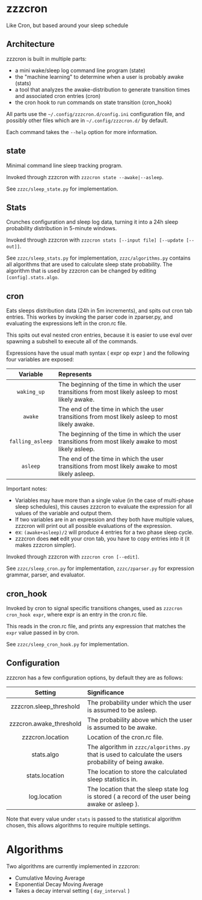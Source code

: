 zzzcron
=======

Like Cron, but based around your sleep schedule

## Architecture

zzzcron is built in multiple parts:

* a mini wake/sleep log command line program (state)
* the "machine learning" to determine when a user is probably awake (stats)
* a tool that analyzes the awake-distribution to generate transition times and associated cron entries (cron)
* the cron hook to run commands on state transition (cron_hook)

All parts use the `~/.config/zzzcron.d/config.ini` configuration file, and possibly other files which are in `~/.config/zzzcron.d/` by default.

Each command takes the `--help` option for more information.

## state

Minimal command line sleep tracking program.

Invoked through zzzcron with `zzzcron state --awake|--asleep`.

See `zzzc/sleep_state.py` for implementation.

## Stats

Crunches configuration and sleep log data, turning it into a 24h sleep probability distribution in 5-minute windows.

Invoked through zzzcron with `zzzcron stats [--input file] [--update [--out]]`.

See `zzzc/sleep_stats.py` for implementation, `zzzc/algorithms.py` contains all algorithms that are used to calculate sleep state probability. The algorithm that is used by zzzcron can be changed by editing `[config].stats.algo`.

## cron

Eats sleeps distribution data (24h in 5m increments), and spits out cron tab entries. This workes by
invoking the parser code in zparser.py, and evaluating the expressions left in the cron.rc file.

This spits out eval nested cron entries, because it is easier to use eval over spawning a subshell to execute all of the commands.

Expressions have the usual math syntax ( expr op expr ) and the following four variables are exposed: 

| Variable         | Represents  |
|:----------------:|:------------|
| `waking_up`      | The beginning of the time in which the user transitions from most likely asleep to most likely awake. |
| `awake`          | The end of the time in which the user transitions from most likely asleep to most likely awake.       |
| `falling_asleep` | The beginning of the time in which the user transitions from most likely awake to most likely asleep. |
| `asleep`         | The end of the time in which the user transitions from most likely awake to most likely asleep.       |

Important notes:
* Variables may have more than a single value (in the case of multi-phase sleep schedules), this causes zzzcron to evaluate the expression for all values of the variable and output them.
* If two variables are in an expression and they both have multiple values, zzzcron will print out all possible evaluations of the expression.
 * ex: `(awake+asleep)/2` will produce 4 entries for a two phase sleep cycle.
* zzzcron does **not** edit your cron tab, you have to copy entries into it (it makes zzzcron simpler).

Invoked through zzzcron with `zzzcron cron [--edit]`.

See `zzzc/sleep_cron.py` for implementation, `zzzc/zparser.py` for expression grammar, parser, and evaluator.

## cron_hook

Invoked by cron to signal specific transitions changes, used as `zzzcron cron_hook expr`, where expr is an entry in the cron.rc file.

This reads in the cron.rc file, and prints any expression that matches the `expr` value passed in by cron.

See `zzzc/sleep_cron_hook.py` for implementation.

## Configuration

zzzcron has a few configuration options, by default they are as follows:

|        Setting          | Significance |
|:-----------------------:|:-------------|
| zzzcron.sleep_threshold | The probability under which the user is assumed to be asleep. |
| zzzcron.awake_threshold | The probability above which the user is assumed to be awake.  |
| zzzcron.location        | Location of the cron.rc file.  |
| stats.algo              | The algorithm in `zzzc/algorithms.py` that is used to calculate the users probability of being awake.  |
| stats.location          | The location to store the calculated sleep statistics in.     |
| log.location            | The location that the sleep state log is stored ( a record of the user being awake or asleep ). |

Note that every value under `stats` is passed to the statistical algorithm chosen, this allows algorithms to require multiple settings.

# Algorithms

Two algorithms are currently implemented in zzzcron:
* Cumulative Moving Average
* Exponential Decay Moving Average
 * Takes a decay interval setting ( `day_interval` )

